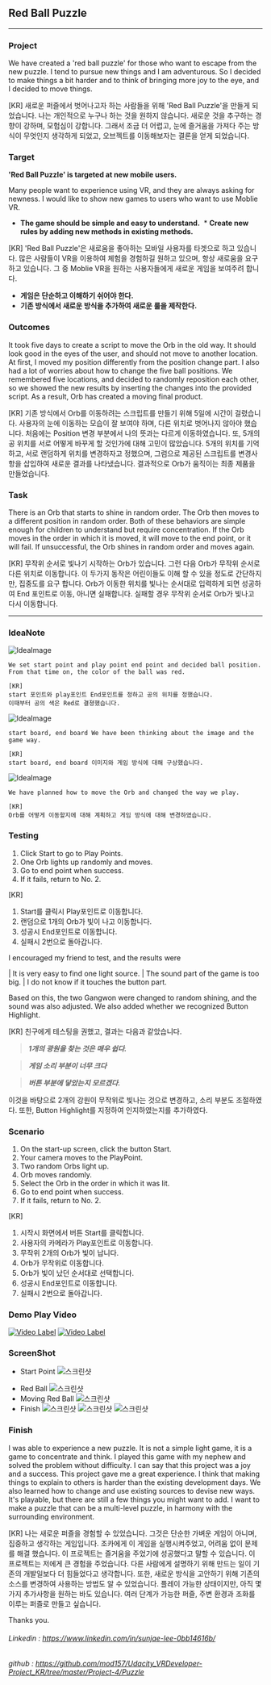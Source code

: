 
## Red Ball Puzzle
-------------------------------------------------------

### Project
We have created a 'red ball puzzle' for those who want to escape from the new puzzle.
I tend to pursue new things and I am adventurous.
So I decided to make things a bit harder and to think of bringing more joy to the eye, and I decided to move things.


[KR]
새로운 퍼즐에서 벗어나고자 하는 사람들을 위해 'Red Ball Puzzle'을 만들게 되었습니다.
나는 개인적으로 누구나 하는 것을 원하지 않습니다. 새로운 것을 추구하는 경향이 강하며, 모험심이 강합니다.
그래서 조금 더 어렵고, 눈에 즐거움을 가져다 주는 방식이 무엇인지 생각하게 되었고, 오브젝트를 이동해보자는 결론을 얻게 되었습니다.



### Target
**'Red Ball Puzzle' is targeted at new mobile users.**

Many people want to experience using VR, and they are always asking for newness.
I would like to show new games to users who want to use Moblie VR.

 * **The game should be simple and easy to understand.**
 * **Create new rules by adding new methods in existing methods.**


[KR]
'Red Ball Puzzle'은 새로움을 좋아하는 모바일 사용자를 타겟으로 하고 있습니다.
많은 사람들이 VR을 이용하여 체험을 경험하길 원하고 있으며, 항상 새로움을 요구 하고 있습니다.
그 중 Moblie VR을 원하는 사용자들에게 새로운 게임을 보여주려 합니다.

  * **게임은 단순하고 이해하기 쉬어야 한다.**
  * **기존 방식에서 새로운 방식을 추가하여 새로운 룰을 제작한다.**


### Outcomes
It took five days to create a script to move the Orb in the old way. It should look good in the eyes of the user, and should not move to another location. At first, I moved my position differently from the position change part. I also had a lot of worries about how to change the five ball positions.
We remembered five locations, and decided to randomly reposition each other, so we showed the new results by inserting the changes into the provided script.
As a result, Orb has created a moving final product.

[KR]
기존 방식에서 Orb를 이동하려는 스크립트를 만들기 위해 5일에 시간이 걸렸습니다. 사용자의 눈에 이동하는 모습이 잘 보여야 하며, 다른 위치로 벗어나지 않아야 했습니다. 처음에는 Position 변경 부분에서 나의 뜻과는 다르게 이동하였습니다. 또, 5개의 공 위치를 서로 어떻게 바꾸게 할 것인가에 대해 고민이 많았습니다.
5개의 위치를 기억하고, 서로 랜덤하게 위치를 변경하자고 정했으며, 그럼으로 제공된 스크립트를 변경사항을 삽입하여 새로운 결과를 나타냈습니다.
결과적으로 Orb가 움직이는 최종 제품을 만들었습니다.


### Task
There is an Orb that starts to shine in random order. The Orb then moves to a different position in random order. Both of these behaviors are simple enough for children to understand but require concentration.
If the Orb moves in the order in which it is moved, it will move to the end point, or it will fail.
If unsuccessful, the Orb shines in random order and moves again.

[KR]
무작위 순서로 빛나기 시작하는 Orb가 있습니다. 그런 다음 Orb가 무작위 순서로 다른 위치로 이동합니다. 이 두가지 동작은 어린이들도 이해 할 수 있을 정도로 간단하지만, 집중도를 요구 합니다.
Orb가 이동한 위치를 빛나는 순서대로 입력하게 되면 성공하여 End 포인트로 이동, 아니면 실패합니다.
실패할 경우 무작위 순서로 Orb가 빛나고 다시 이동합니다.

---------------------------------------------
### IdeaNote
![IdeaImage](https://github.com/mod157/Udacity_VRDeveloper-Project_KR/blob/master/Project-4%20Puzzle/Image/idea_2.jpg)
```
We set start point and play point end point and decided ball position.
From that time on, the color of the ball was red.

[KR]
start 포인트와 play포인트 End포인트를 정하고 공의 위치를 정했습니다.
이때부터 공의 색은 Red로 결졍했습니다.
```

![IdeaImage](https://github.com/mod157/Udacity_VRDeveloper-Project_KR/blob/master/Project-4%20Puzzle/Image/idea_3.jpg)
```
start board, end board We have been thinking about the image and the game way.

[KR]
start board, end board 이미지와 게임 방식에 대해 구상했습니다.
```

![IdeaImage](https://github.com/mod157/Udacity_VRDeveloper-Project_KR/blob/master/Project-4%20Puzzle/Image/idea_4.jpg)

```
We have planned how to move the Orb and changed the way we play.

[KR]
Orb를 어떻게 이동할지에 대해 계획하고 게임 방식에 대해 변경하였습니다.
```


### Testing
1. Click Start to go to Play Points.
1. One Orb lights up randomly and moves.
1. Go to end point when success.
1. If it fails, return to No. 2.

[KR]
1. Start를 클릭시 Play포인트로 이동합니다.
1. 랜덤으로 1개의 Orb가 빛이 나고 이동합니다.
1. 성공시 End포인트로 이동합니다.
1. 실패시 2번으로 돌아갑니다.


I encouraged my friend to test, and the results were

| It is very easy to find one light source.
| The sound part of the game is too big.
| I do not know if it touches the button part.

Based on this, the two Gangwon were changed to random shining, and the sound was also adjusted.
We also added whether we recognized Button Highlight.

[KR]
친구에게 테스팅을 권했고, 결과는 다음과 같았습니다.

> **_1개의 광원을 찾는 것은 매우 쉽다._**

> **_게임 소리 부분이 너무 크다_**

> **_버튼 부분에 닿았는지 모르겠다._**

이것을 바탕으로 2개의 강원이 무작위로 빛나는 것으로 변경하고, 소리 부분도 조절하였다.
또한, Button Highlight를 지정하여 인지하였는지를 추가하였다.

### Scenario
1. On the start-up screen, click the button Start.
1. Your camera moves to the PlayPoint.
1. Two random Orbs light up.
1. Orb moves randomly.
1. Select the Orb in the order in which it was lit.
1. Go to end point when success.
1. If it fails, return to No. 2.


[KR]
1. 시작시 화면에서 버튼 Start를 클릭합니다.
1. 사용자의 카메라가 Play포인트로 이동합니다.
1. 무작위 2개의 Orb가 빛이 납니다.
1. Orb가 무작위로 이동합니다.
1. Orb가 빛이 났던 순서대로 선택합니다.
1. 성공시 End포인트로 이동합니다.
1. 실패시 2번으로 돌아갑니다.


### Demo Play Video
[![Video Label](http://img.youtube.com/vi/DIKSJo9kCx4/0.jpg)](https://youtu.be/DIKSJo9kCx4?t=0.5s)
[![Video Label](http://img.youtube.com/vi/bt5MRrPpx8E/0.jpg)](https://youtu.be/bt5MRrPpx8E?t=0.5s)

### ScreenShot
  * Start Point
![스크린샷](https://github.com/mod157/Udacity_VRDeveloper-Project_KR/blob/master/Project-4%20Puzzle/Image/ScreenShot_1.png)
  - Red Ball
![스크린샷](https://github.com/mod157/Udacity_VRDeveloper-Project_KR/blob/master/Project-4%20Puzzle/Image/ScreenShot_2.png)
  - Moving Red Ball
![스크린샷](https://github.com/mod157/Udacity_VRDeveloper-Project_KR/blob/master/Project-4%20Puzzle/Image/ScreenShot_3.png)
  - Finish
![스크린샷](https://github.com/mod157/Udacity_VRDeveloper-Project_KR/blob/master/Project-4%20Puzzle/Image/ScreenShot_4.png)
![스크린샷](https://github.com/mod157/Udacity_VRDeveloper-Project_KR/blob/master/Project-4%20Puzzle/Image/Mobile_1.jpg)
![스크린샷](https://github.com/mod157/Udacity_VRDeveloper-Project_KR/blob/master/Project-4%20Puzzle/Image/Mobile_2.jpg)


### Finish
I was able to experience a new puzzle. It is not a simple light game, it is a game to concentrate and think.
I played this game with my nephew and solved the problem without difficulty. I can say that this project was a joy and a success. This project gave me a great experience. I think that making things to explain to others is harder than the existing development days. We also learned how to change and use existing sources to devise new ways.
It's playable, but there are still a few things you might want to add.
I want to make a puzzle that can be a multi-level puzzle, in harmony with the surrounding environment.

[KR]
나는 새로운 퍼즐을 경험할 수 있었습니다. 그것은 단순한 가벼운 게임이 아니며, 집중하고 생각하는 게임입니다.
조카에게 이 게임을 실행시켜주었고, 어려움 없이 문제를 해결 했습니다. 이 프로젝트는 즐거움을 주었기에 성공했다고 말할 수 있습니다. 이 프로젝트는 저에게 큰 경험을 주었습니다. 다른 사람에게 설명하기 위해 만드는 일이 기존의 개발일보다 더 힘들었다고 생각합니다. 또한, 새로운 방식을 고안하기 위해 기존의 소스를 변경하여 사용하는 방법도 알 수 있었습니다.
플레이 가능한 상태이지만, 아직 몇가지 추가사항을 원하는 바도 있습니다.
여러 단계가 가능한 퍼즐, 주변 환경과 조화를 이루는 퍼즐로 만들고 싶습니다.

Thanks you.


###### Linkedin : https://www.linkedin.com/in/sunjae-lee-0bb14616b/
###### github : https://github.com/mod157/Udacity_VRDeveloper-Project_KR/tree/master/Project-4/Puzzle
